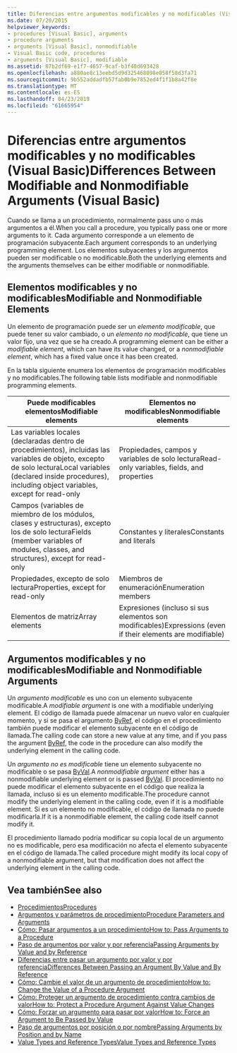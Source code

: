 ```yaml
---
title: Diferencias entre argumentos modificables y no modificables (Visual Basic)
ms.date: 07/20/2015
helpviewer_keywords:
- procedures [Visual Basic], arguments
- procedure arguments
- arguments [Visual Basic], nonmodifiable
- Visual Basic code, procedures
- arguments [Visual Basic], modifiable
ms.assetid: 87b2df69-e1f7-4657-9caf-b3f48d693428
ms.openlocfilehash: a880ae8c13eebd5d9d325468098e058f58d3fa71
ms.sourcegitcommit: 9b552addadfb57fab0b9e7852ed4f1f1b8a42f8e
ms.translationtype: MT
ms.contentlocale: es-ES
ms.lasthandoff: 04/23/2019
ms.locfileid: "61665954"
---
```

# <a name="differences-between-modifiable-and-nonmodifiable-arguments-visual-basic"></a><span data-ttu-id="fe6ce-102">Diferencias entre argumentos modificables y no modificables (Visual Basic)</span><span class="sxs-lookup"><span data-stu-id="fe6ce-102">Differences Between Modifiable and Nonmodifiable Arguments (Visual Basic)</span></span>
<span data-ttu-id="fe6ce-103">Cuando se llama a un procedimiento, normalmente pass uno o más argumentos a él.</span><span class="sxs-lookup"><span data-stu-id="fe6ce-103">When you call a procedure, you typically pass one or more arguments to it.</span></span> <span data-ttu-id="fe6ce-104">Cada argumento corresponde a un elemento de programación subyacente.</span><span class="sxs-lookup"><span data-stu-id="fe6ce-104">Each argument corresponds to an underlying programming element.</span></span> <span data-ttu-id="fe6ce-105">Los elementos subyacentes y los argumentos pueden ser modificable o no modificable.</span><span class="sxs-lookup"><span data-stu-id="fe6ce-105">Both the underlying elements and the arguments themselves can be either modifiable or nonmodifiable.</span></span>  
  
## <a name="modifiable-and-nonmodifiable-elements"></a><span data-ttu-id="fe6ce-106">Elementos modificables y no modificables</span><span class="sxs-lookup"><span data-stu-id="fe6ce-106">Modifiable and Nonmodifiable Elements</span></span>  
 <span data-ttu-id="fe6ce-107">Un elemento de programación puede ser un *elemento modificable*, que puede tener su valor cambiado, o un *elemento no modificable*, que tiene un valor fijo, una vez que se ha creado.</span><span class="sxs-lookup"><span data-stu-id="fe6ce-107">A programming element can be either a *modifiable element*, which can have its value changed, or a *nonmodifiable element*, which has a fixed value once it has been created.</span></span>  
  
 <span data-ttu-id="fe6ce-108">En la tabla siguiente enumera los elementos de programación modificables y no modificables.</span><span class="sxs-lookup"><span data-stu-id="fe6ce-108">The following table lists modifiable and nonmodifiable programming elements.</span></span>  
  
|<span data-ttu-id="fe6ce-109">Puede modificables elementos</span><span class="sxs-lookup"><span data-stu-id="fe6ce-109">Modifiable elements</span></span>|<span data-ttu-id="fe6ce-110">Elementos no modificables</span><span class="sxs-lookup"><span data-stu-id="fe6ce-110">Nonmodifiable elements</span></span>|  
|-------------------------|----------------------------|  
|<span data-ttu-id="fe6ce-111">Las variables locales (declaradas dentro de procedimientos), incluidas las variables de objeto, excepto de solo lectura</span><span class="sxs-lookup"><span data-stu-id="fe6ce-111">Local variables (declared inside procedures), including object variables, except for read-only</span></span>|<span data-ttu-id="fe6ce-112">Propiedades, campos y variables de solo lectura</span><span class="sxs-lookup"><span data-stu-id="fe6ce-112">Read-only variables, fields, and properties</span></span>|  
|<span data-ttu-id="fe6ce-113">Campos (variables de miembro de los módulos, clases y estructuras), excepto los de solo lectura</span><span class="sxs-lookup"><span data-stu-id="fe6ce-113">Fields (member variables of modules, classes, and structures), except for read-only</span></span>|<span data-ttu-id="fe6ce-114">Constantes y literales</span><span class="sxs-lookup"><span data-stu-id="fe6ce-114">Constants and literals</span></span>|  
|<span data-ttu-id="fe6ce-115">Propiedades, excepto de solo lectura</span><span class="sxs-lookup"><span data-stu-id="fe6ce-115">Properties, except for read-only</span></span>|<span data-ttu-id="fe6ce-116">Miembros de enumeración</span><span class="sxs-lookup"><span data-stu-id="fe6ce-116">Enumeration members</span></span>|  
|<span data-ttu-id="fe6ce-117">Elementos de matriz</span><span class="sxs-lookup"><span data-stu-id="fe6ce-117">Array elements</span></span>|<span data-ttu-id="fe6ce-118">Expresiones (incluso si sus elementos son modificables)</span><span class="sxs-lookup"><span data-stu-id="fe6ce-118">Expressions (even if their elements are modifiable)</span></span>|  
  
## <a name="modifiable-and-nonmodifiable-arguments"></a><span data-ttu-id="fe6ce-119">Argumentos modificables y no modificables</span><span class="sxs-lookup"><span data-stu-id="fe6ce-119">Modifiable and Nonmodifiable Arguments</span></span>  
 <span data-ttu-id="fe6ce-120">Un *argumento modificable* es uno con un elemento subyacente modificable.</span><span class="sxs-lookup"><span data-stu-id="fe6ce-120">A *modifiable argument* is one with a modifiable underlying element.</span></span> <span data-ttu-id="fe6ce-121">El código de llamada puede almacenar un nuevo valor en cualquier momento, y si se pasa el argumento [ByRef](../../../../visual-basic/language-reference/modifiers/byref.md), el código en el procedimiento también puede modificar el elemento subyacente en el código de llamada.</span><span class="sxs-lookup"><span data-stu-id="fe6ce-121">The calling code can store a new value at any time, and if you pass the argument [ByRef](../../../../visual-basic/language-reference/modifiers/byref.md), the code in the procedure can also modify the underlying element in the calling code.</span></span>  
  
 <span data-ttu-id="fe6ce-122">Un *argumento no es modificable* tiene un elemento subyacente no modificable o se pasa [ByVal](../../../../visual-basic/language-reference/modifiers/byval.md).</span><span class="sxs-lookup"><span data-stu-id="fe6ce-122">A *nonmodifiable argument* either has a nonmodifiable underlying element or is passed [ByVal](../../../../visual-basic/language-reference/modifiers/byval.md).</span></span> <span data-ttu-id="fe6ce-123">El procedimiento no puede modificar el elemento subyacente en el código que realiza la llamada, incluso si es un elemento modificable.</span><span class="sxs-lookup"><span data-stu-id="fe6ce-123">The procedure cannot modify the underlying element in the calling code, even if it is a modifiable element.</span></span> <span data-ttu-id="fe6ce-124">Si es un elemento no modificable, el código de llamada no puede modificarla.</span><span class="sxs-lookup"><span data-stu-id="fe6ce-124">If it is a nonmodifiable element, the calling code itself cannot modify it.</span></span>  
  
 <span data-ttu-id="fe6ce-125">El procedimiento llamado podría modificar su copia local de un argumento no es modificable, pero esa modificación no afecta el elemento subyacente en el código de llamada.</span><span class="sxs-lookup"><span data-stu-id="fe6ce-125">The called procedure might modify its local copy of a nonmodifiable argument, but that modification does not affect the underlying element in the calling code.</span></span>  
  
## <a name="see-also"></a><span data-ttu-id="fe6ce-126">Vea también</span><span class="sxs-lookup"><span data-stu-id="fe6ce-126">See also</span></span>

- [<span data-ttu-id="fe6ce-127">Procedimientos</span><span class="sxs-lookup"><span data-stu-id="fe6ce-127">Procedures</span></span>](./index.md)
- [<span data-ttu-id="fe6ce-128">Argumentos y parámetros de procedimiento</span><span class="sxs-lookup"><span data-stu-id="fe6ce-128">Procedure Parameters and Arguments</span></span>](./procedure-parameters-and-arguments.md)
- [<span data-ttu-id="fe6ce-129">Cómo: Pasar argumentos a un procedimiento</span><span class="sxs-lookup"><span data-stu-id="fe6ce-129">How to: Pass Arguments to a Procedure</span></span>](./how-to-pass-arguments-to-a-procedure.md)
- [<span data-ttu-id="fe6ce-130">Paso de argumentos por valor y por referencia</span><span class="sxs-lookup"><span data-stu-id="fe6ce-130">Passing Arguments by Value and by Reference</span></span>](./passing-arguments-by-value-and-by-reference.md)
- [<span data-ttu-id="fe6ce-131">Diferencias entre pasar un argumento por valor y por referencia</span><span class="sxs-lookup"><span data-stu-id="fe6ce-131">Differences Between Passing an Argument By Value and By Reference</span></span>](./differences-between-passing-an-argument-by-value-and-by-reference.md)
- [<span data-ttu-id="fe6ce-132">Cómo: Cambie el valor de un argumento de procedimiento</span><span class="sxs-lookup"><span data-stu-id="fe6ce-132">How to: Change the Value of a Procedure Argument</span></span>](./how-to-change-the-value-of-a-procedure-argument.md)
- [<span data-ttu-id="fe6ce-133">Cómo: Proteger un argumento de procedimiento contra cambios de valor</span><span class="sxs-lookup"><span data-stu-id="fe6ce-133">How to: Protect a Procedure Argument Against Value Changes</span></span>](./how-to-protect-a-procedure-argument-against-value-changes.md)
- [<span data-ttu-id="fe6ce-134">Cómo: Forzar un argumento para pasar por valor</span><span class="sxs-lookup"><span data-stu-id="fe6ce-134">How to: Force an Argument to Be Passed by Value</span></span>](./how-to-force-an-argument-to-be-passed-by-value.md)
- [<span data-ttu-id="fe6ce-135">Paso de argumentos por posición o por nombre</span><span class="sxs-lookup"><span data-stu-id="fe6ce-135">Passing Arguments by Position and by Name</span></span>](./passing-arguments-by-position-and-by-name.md)
- [<span data-ttu-id="fe6ce-136">Value Types and Reference Types</span><span class="sxs-lookup"><span data-stu-id="fe6ce-136">Value Types and Reference Types</span></span>](../../../../visual-basic/programming-guide/language-features/data-types/value-types-and-reference-types.md)
